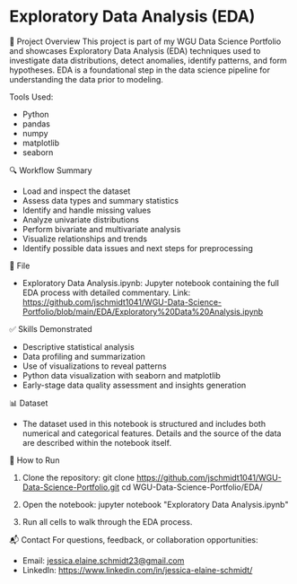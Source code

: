 # Exploratory Data Analysis (EDA)

📌 Project Overview
This project is part of my WGU Data Science Portfolio and showcases Exploratory Data Analysis (EDA) techniques used to investigate data distributions, detect anomalies, identify patterns, and form hypotheses. EDA is a foundational step in the data science pipeline for understanding the data prior to modeling.

Tools Used:
- Python
- pandas
- numpy
- matplotlib
- seaborn

🔍 Workflow Summary
- Load and inspect the dataset
- Assess data types and summary statistics
- Identify and handle missing values
- Analyze univariate distributions
- Perform bivariate and multivariate analysis
- Visualize relationships and trends
- Identify possible data issues and next steps for preprocessing

📁 File
- Exploratory Data Analysis.ipynb: Jupyter notebook containing the full EDA process with detailed commentary.
  Link: https://github.com/jschmidt1041/WGU-Data-Science-Portfolio/blob/main/EDA/Exploratory%20Data%20Analysis.ipynb

✅ Skills Demonstrated
- Descriptive statistical analysis
- Data profiling and summarization
- Use of visualizations to reveal patterns
- Python data visualization with seaborn and matplotlib
- Early-stage data quality assessment and insights generation

📊 Dataset
- The dataset used in this notebook is structured and includes both numerical and categorical features. Details and the source of the data are described within the notebook itself.

🚀 How to Run
1. Clone the repository:
   git clone https://github.com/jschmidt1041/WGU-Data-Science-Portfolio.git
   cd WGU-Data-Science-Portfolio/EDA/

2. Open the notebook:
   jupyter notebook "Exploratory Data Analysis.ipynb"

3. Run all cells to walk through the EDA process.

📬 Contact
For questions, feedback, or collaboration opportunities:

- Email: jessica.elaine.schmidt23@gmail.com
- LinkedIn: https://www.linkedin.com/in/jessica-elaine-schmidt/
